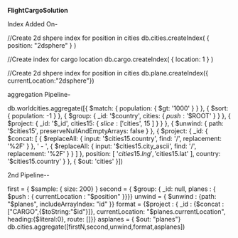 **FlightCargoSolution**


Index Added On- 

//Create 2d shpere index for position in cities
db.cities.createIndex( { position: "2dsphere" } )

//Create index for cargo location
db.cargo.createIndex( { location: 1 } )

//Create 2d shpere index for position in cities
db.plane.createIndex({ currentLocation:"2dsphere"})



aggregation Pipeline- 


db.worldcities.aggregate([{
 $match: {
  population: {
   $gt: '1000'
  }
 }
}, {
 $sort: {
  population: -1
 }
}, {
 $group: {
  _id: '$country',
  cities: {
   $push: '$$ROOT'
  }
 }
}, {
 $project: {
  _id: '$_id',
  cities15: {
   $slice: [
    '$cities',
    15
   ]
  }
 }
}, {
 $unwind: {
  path: '$cities15',
  preserveNullAndEmptyArrays: false
 }
}, {
 $project: {
  _id: {
   $concat: [
    {
     $replaceAll: {
      input: '$cities15.country',
      find: '/',
      replacement: '%2F'
     }
    },
    ' - ',
    {
     $replaceAll: {
      input: '$cities15.city_ascii',
      find: '/',
      replacement: '%2F'
     }
    }
   ]
  },
  position: [
   '$cities15.lng',
   '$cities15.lat'
  ],
  country: '$cities15.country'
 }
}, {
 $out: 'cities'
}])


2nd Pipeline--

first = { $sample: { size: 200} }
second = { $group: { _id: null, planes : { $push : { currentLocation : "$position" }}}}
unwind = { $unwind : {path: "$planes", includeArrayIndex: "id" }}
format = {$project : { _id : {$concat : ["CARGO",{$toString:"$id"}]},
currentLocation: "$planes.currentLocation", heading:{$literal:0}, route: []}}
asplanes = { $out: "planes"}
db.cities.aggregate([firstN,second,unwind,format,asplanes])
